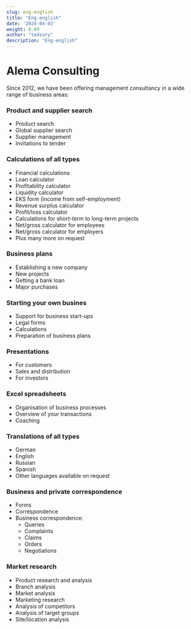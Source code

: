```yaml
---
slug: eng-english
title: "Eng-english"
date: '2024-04-03'
weight: 0.09
author: "tedzury"
description: "Eng-english"
---
```


# Alema Consulting

Since 2012, we have been offering management consultancy in a wide range of business areas:

### Product and supplier search

- Product search
- Global supplier search
- Supplier management
- Invitations to tender


### Calculations of all types

- Financial calculations
- Loan calculator
- Profitability calculator
- Liquidity calculator
- EKS form (income from self-employment)
- Revenue surplus calculator
- Profit/loss calculator
- Calculations for short-term to long-term projects
- Net/gross calculator for employees
- Net/gross calculator for employers
- Plus many more on request


### Business plans

- Establishing a new company
- New projects
- Getting a bank loan
- Major purchases


### Starting your own busines

- Support for business start-ups
- Legal forms
- Calculations
- Preparation of business plans

### Presentations

- For customers
- Sales and distribution
- For investors

### Excel spreadsheets

- Organisation of business processes
- Overview of your transactions
- Coaching

### Translations of all types

- German
- English
- Russian
- Spanish
- Other languages available on request

### Business and private correspondence

  - Forms
  - Correspondence
  - Business correspondence:
    - Queries
    - Complaints
    - Claims
    - Orders
    - Negotiations


### Market research

  - Product research and analysis
  - Branch analysis
  - Market analysis
  - Marketing research
  - Analysis of competitors
  - Analysis of target groups
  - Site/location analysis
